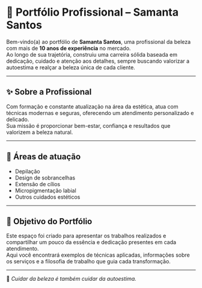 # 🌸 Portfólio Profissional – Samanta Santos

Bem-vindo(a) ao portfólio de **Samanta Santos**, uma profissional da beleza com mais de **10 anos de experiência** no mercado.  
Ao longo de sua trajetória, construiu uma carreira sólida baseada em dedicação, cuidado e atenção aos detalhes, sempre buscando valorizar a autoestima e realçar a beleza única de cada cliente.  

---

## ✨ Sobre a Profissional
Com formação e constante atualização na área da estética, atua com técnicas modernas e seguras, oferecendo um atendimento personalizado e delicado.  
Sua missão é proporcionar bem-estar, confiança e resultados que valorizem a beleza natural.  

---

## 💅 Áreas de atuação
- Depilação  
- Design de sobrancelhas  
- Extensão de cílios  
- Micropigmentação labial  
- Outros cuidados estéticos  

---

## 🎯 Objetivo do Portfólio
Este espaço foi criado para apresentar os trabalhos realizados e compartilhar um pouco da essência e dedicação presentes em cada atendimento.  
Aqui você encontrará exemplos de técnicas aplicadas, informações sobre os serviços e a filosofia de trabalho que guia cada transformação.  

---

💖 *Cuidar da beleza é também cuidar da autoestima.*  
